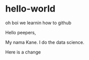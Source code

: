 # hello-world
oh boi we learnin how to github

Hello peepers,

My nama Kane. I do the data science.

Here is a change